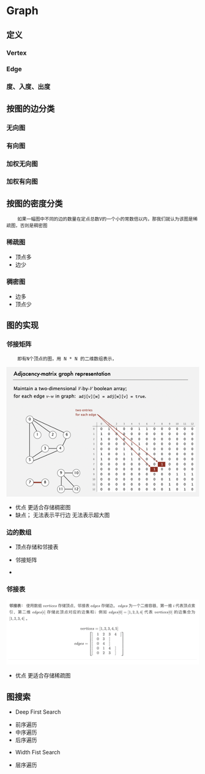 # Graph

## 定义


### Vertex

### Edge

### 度、入度、出度

## 按图的边分类

### 无向图

### 有向图

### 加权无向图

### 加权有向图

## 按图的密度分类

        如果一幅图中不同的边的数量在定点总数V的一个小的常数倍以内，那我们就认为该图是稀疏图，否则是稠密图


### 稀疏图

+ 顶点多
+ 边少

### 稠密图
+ 边多
+ 顶点少






## 图的实现

### 邻接矩阵


        即有N个顶点的图，用 N * N 的二维数组表示，

![adjacency_matrix.png](../img/adjacency_matrix.png)


- 优点
  更适合存储稠密图
- 缺点；
  无法表示平行边
  无法表示超大图




### 边的数组


* 顶点存储和邻接表

* 邻接矩阵
*

### 邻接表


![close_table.png](../img/close_table.png)


- 优点
  更适合存储稀疏图




## 图搜索


- Deep First Search
+ 前序遍历
+ 中序遍历
+ 后序遍历


- Width Fist  Search
+ 层序遍历